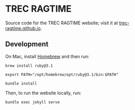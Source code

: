 # TREC RAGTIME

Source code for the TREC RAGTIME website; visit it at [trec-ragtime.github.io](https://trec-ragtime.github.io/).

## Development

On Mac, install [Homebrew](https://brew.sh/) and then run:

```shell
brew install ruby@3.1

export PATH="/opt/homebrew/opt/ruby@3.1/bin:$PATH"

bundle install
```

Then, to run the website locally, run:

```shell
bundle exec jekyll serve
```
